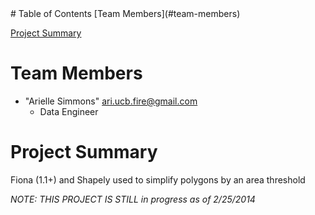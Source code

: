 
<html>
<head>
</head>
<body>
# Table of Contents
[Team Members](#team-members)

[Project Summary](#project-summary)

# <a name="team-members"></a>Team Members
* "Arielle Simmons" <ari.ucb.fire@gmail.com>
	- Data Engineer 
	
# <a name="project-summary"></a>Project Summary

Fiona (1.1+) and Shapely used to simplify polygons by an area threshold



*NOTE: THIS PROJECT IS STILL in progress as of 2/25/2014*
 
</body>
</html>